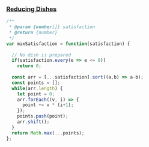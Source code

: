 ### [Reducing Dishes](https://leetcode.com/problems/reducing-dishes/)
```javascript
/**
 * @param {number[]} satisfaction
 * @return {number}
 */
var maxSatisfaction = function(satisfaction) {
  
  // No dish is prepared
  if(satisfaction.every(e => e <= 0)) 
    return 0;
  
  const arr = [...satisfaction].sort((a,b) => a-b);
  const points = [];
  while(arr.length) {
    let point = 0;
    arr.forEach((v, i) => {
      point += v * (i+1);
    });
    points.push(point);
    arr.shift();
  }
  return Math.max(...points);
};
```
